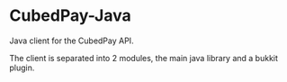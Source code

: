 # CubedPay-Java
Java client for the CubedPay API.

The client is separated into 2 modules, the main java library and a bukkit plugin.